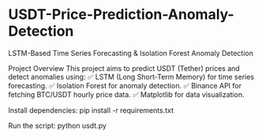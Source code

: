 # USDT-Price-Prediction-Anomaly-Detection

LSTM-Based Time Series Forecasting & Isolation Forest Anomaly Detection

Project Overview
This project aims to predict USDT (Tether) prices and detect anomalies using:
✅ LSTM (Long Short-Term Memory) for time series forecasting.
✅ Isolation Forest for anomaly detection.
✅ Binance API for fetching BTC/USDT hourly price data.
✅ Matplotlib for data visualization.

Install dependencies:
pip install -r requirements.txt

Run the script:
python usdt.py
